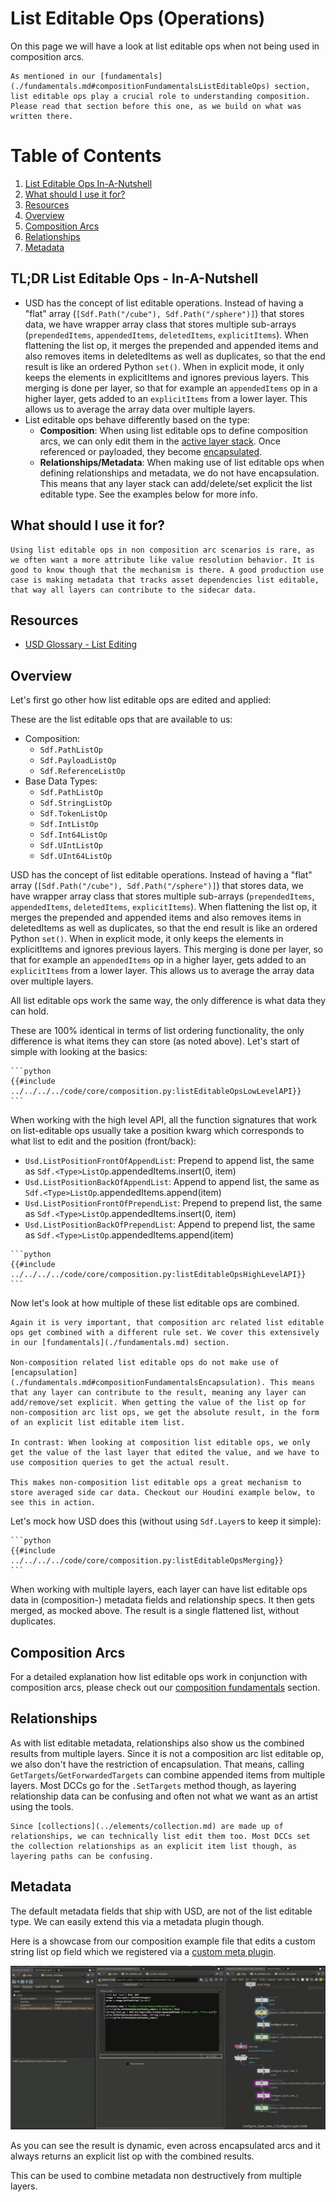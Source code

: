 # List Editable Ops (Operations)
On this page we will have a look at list editable ops when not being used in composition arcs.

~~~admonish danger
As mentioned in our [fundamentals](./fundamentals.md#compositionFundamentalsListEditableOps) section, list editable ops play a crucial role to understanding composition. Please read that section before this one, as we build on what was written there.
~~~

# Table of Contents
1. [List Editable Ops In-A-Nutshell](#summary)
1. [What should I use it for?](#usage)
1. [Resources](#resources)
1. [Overview](#overview)
1. [Composition Arcs](#listOpCompositionArc)
1. [Relationships](#listOpRelationship)
1. [Metadata](#listOpMetadata)

## TL;DR List Editable Ops - <Topic> In-A-Nutshell <a name="summary"></a>
- USD has the concept of list editable operations. Instead of having a "flat" array (`[Sdf.Path("/cube"), Sdf.Path("/sphere")]`) that stores data, we have wrapper array class that stores multiple sub-arrays (`prependedItems`, `appendedItems`, `deletedItems`, `explicitItems`). When flattening the list op, it merges the prepended and appended items and also removes items in deletedItems as well as duplicates, so that the end result is like an ordered Python `set()`. When in explicit mode, it only keeps the elements in explicitItems and ignores previous layers. This merging is done per layer, so that for example an `appendedItems` op in a higher layer, gets added to an `explicitItems` from a lower layer. This allows us to average the array data over multiple layers.
- List editable ops behave differently based on the type:
    - **Composition**: When using list editable ops to define composition arcs, we can only edit them in the [active layer stack](./fundamentals.md#compositionFundamentalsLayerStack). Once referenced or payloaded, they become [encapsulated](./fundamentals.md#compositionFundamentalsEncapsulation).
    - **Relationships/Metadata**: When making use of list editable ops when defining relationships and metadata, we do not have encapsulation. This means that any layer stack can add/delete/set explicit the list editable type. See the examples below for more info.

## What should I use it for? <a name="usage"></a>
~~~admonish tip
Using list editable ops in non composition arc scenarios is rare, as we often want a more attribute like value resolution behavior. It is good to know though that the mechanism is there. A good production use case is making metadata that tracks asset dependencies list editable, that way all layers can contribute to the sidecar data.
~~~

## Resources <a name="resources"></a>
- [USD Glossary - List Editing](https://openusd.org/release/glossary.html#list-editing)

## Overview <a name="overview"></a>
Let's first go other how list editable ops are edited and applied:

These are the list editable ops that are available to us:
- Composition:
    - `Sdf.PathListOp`
    - `Sdf.PayloadListOp`
    - `Sdf.ReferenceListOp`
- Base Data Types:
    - `Sdf.PathListOp`
    - `Sdf.StringListOp`
    - `Sdf.TokenListOp`
    - `Sdf.IntListOp`
    - `Sdf.Int64ListOp`
    - `Sdf.UIntListOp`
    - `Sdf.UInt64ListOp`

USD has the concept of list editable operations. Instead of having a "flat" array (`[Sdf.Path("/cube"), Sdf.Path("/sphere")]`) that stores data, we have wrapper array class that stores multiple sub-arrays (`prependedItems`, `appendedItems`, `deletedItems`, `explicitItems`). When flattening the list op, it merges the prepended and appended items and also removes items in deletedItems as well as duplicates, so that the end result is like an ordered Python `set()`. When in explicit mode, it only keeps the elements in explicitItems and ignores previous layers. This merging is done per layer, so that for example an `appendedItems` op in a higher layer, gets added to an `explicitItems` from a lower layer. This allows us to average the array data over multiple layers.

All list editable ops work the same way, the only difference is what data they can hold.

These are 100% identical in terms of list ordering functionality, the only difference is what items they can store (as noted above). Let's start of simple with looking at the basics:

~~~admonish tip title=""
```python
{{#include ../../../../code/core/composition.py:listEditableOpsLowLevelAPI}}
```
~~~

When working with the high level API, all the function signatures that work on list-editable ops usually take a position kwarg which corresponds to what list to edit and the position (front/back):
- `Usd.ListPositionFrontOfAppendList`: Prepend to append list, the same as `Sdf.<Type>ListOp`.appendedItems.insert(0, item)
- `Usd.ListPositionBackOfAppendList`: Append to append list, the same as `Sdf.<Type>ListOp`.appendedItems.append(item)
- `Usd.ListPositionFrontOfPrependList`: Prepend to prepend list, the same as `Sdf.<Type>ListOp`.appendedItems.insert(0, item)
- `Usd.ListPositionBackOfPrependList`: Append to prepend list, the same as `Sdf.<Type>ListOp`.appendedItems.append(item)


~~~admonish tip title=""
```python
{{#include ../../../../code/core/composition.py:listEditableOpsHighLevelAPI}}
```
~~~

Now let's look at how multiple of these list editable ops are combined. 

~~~admonish important title="Pro Tip | List Editable OPs in Metadata "
Again it is very important, that composition arc related list editable ops get combined with a different rule set. We cover this extensively in our [fundamentals](./fundamentals.md) section.

Non-composition related list editable ops do not make use of [encapsulation](./fundamentals.md#compositionFundamentalsEncapsulation). This means that any layer can contribute to the result, meaning any layer can add/remove/set explicit. When getting the value of the list op for non-composition arc list ops, we get the absolute result, in the form of an explicit list editable item list.

In contrast: When looking at composition list editable ops, we only get the value of the last layer that edited the value, and we have to use composition queries to get the actual result.

This makes non-composition list editable ops a great mechanism to store averaged side car data. Checkout our Houdini example below, to see this in action.
~~~

Let's mock how USD does this (without using `Sdf.Layer`s to keep it simple):

~~~admonish tip title=""
```python
{{#include ../../../../code/core/composition.py:listEditableOpsMerging}}
```
~~~

When working with multiple layers, each layer can have list editable ops data in (composition-) metadata fields and relationship specs. It then gets merged, as mocked above. The result is a single flattened list, without duplicates.

## Composition Arcs <a name="listOpCompositionArc"></a>
For a detailed explanation how list editable ops work in conjunction with composition arcs, please check out our [composition fundamentals](./fundamentals.md) section.

## Relationships <a name="listOpRelationship"></a>
As with list editable metadata, relationships also show us the combined results from multiple layers. Since it is not a composition arc list editable op, we also don't have the restriction of encapsulation. That means, calling `GetTargets`/`GetForwardedTargets` can combine appended items from multiple layers. Most DCCs go for the `.SetTargets` method though, as layering relationship data can be confusing and often not what we want as an artist using the tools.

~~~admonish important title="Pro Tip | List Editable OPs in Collections "
Since [collections](../elements/collection.md) are made up of relationships, we can technically list edit them too. Most DCCs set the collection relationships as an explicit item list though, as layering paths can be confusing. 
~~~

## Metadata <a name="listOpMetadata"></a>
The default metadata fields that ship with USD, are not of the list editable type. We can easily extend this via a metadata plugin though.
 
Here is a showcase from our composition example file that edits a custom string list op field which we registered via a [custom meta plugin](../plugins/metadata.md). 

![Houdini Custom ListEditableOps Metadata](houdiniListEditableOpsMetadata.gif)

As you can see the result is dynamic, even across encapsulated arcs and it always returns an explicit list op with the combined results.

This can be used to combine metadata non destructively from multiple layers.